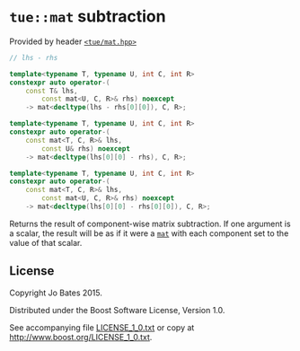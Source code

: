 `tue::mat` subtraction
======================
Provided by header [`<tue/mat.hpp>`](../../headers/mat.md)

```c++
// lhs - rhs

template<typename T, typename U, int C, int R>
constexpr auto operator-(
    const T& lhs,
        const mat<U, C, R>& rhs) noexcept
    -> mat<decltype(lhs - rhs[0][0]), C, R>;

template<typename T, typename U, int C, int R>
constexpr auto operator-(
    const mat<T, C, R>& lhs,
        const U& rhs) noexcept
    -> mat<decltype(lhs[0][0] - rhs), C, R>;

template<typename T, typename U, int C, int R>
constexpr auto operator-(
    const mat<T, C, R>& lhs,
        const mat<U, C, R>& rhs) noexcept
    -> mat<decltype(lhs[0][0] - rhs[0][0]), C, R>;
```

Returns the result of component-wise matrix subtraction. If one argument is a
scalar, the result will be as if it were a [`mat`](../../headers/mat.md) with
each component set to the value of that scalar.

License
-------
Copyright Jo Bates 2015.

Distributed under the Boost Software License, Version 1.0.

See accompanying file [LICENSE_1_0.txt](../../../LICENSE_1_0.txt) or copy at
http://www.boost.org/LICENSE_1_0.txt.
